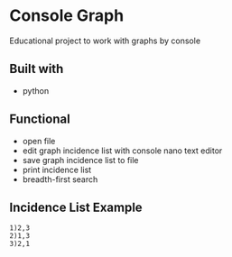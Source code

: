 # Console Graph
Educational project to work with graphs by console

## Built with
* python

## Functional
* open file
* edit graph incidence list with console nano text editor
* save graph incidence list to file
* print incidence list
* breadth-first search

## Incidence List Example
```plaintext
1)2,3
2)1,3
3)2,1
```